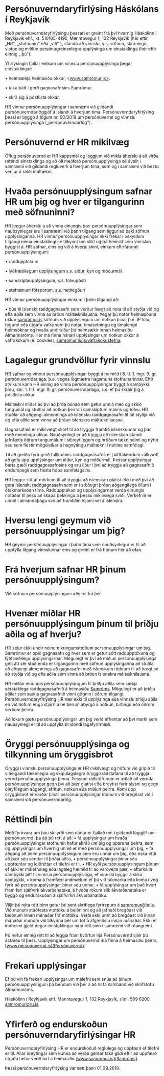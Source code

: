 # Persónuverndaryfirlýsing Háskólans í Reykjavík
Með persónuverndaryfirlýsingu þessari er greint frá því hvernig Háskólinn í Reykjavík ehf., kt. 510105-4190, Menntavegur 1, 102 Reykjavík (hér eftir „HR", „stofnunin" eða „við" ), standa að vinnslu, s.s. söfnun, skráningu, vistun og miðlun persónugreinanlegra upplýsinga um einstaklinga (hér eftir einnig „ þú").

Yfirlýsingin fjallar einkum um vinnslu persónuupplýsinga þegar einstaklingar:

•	heimsækja heimasíðu okkar, <www.samrómur.is>.

•	taka þátt í gerð gagnasafnsins Samrómur.

•	skrá sig á póstlista okkar.

HR vinnur persónuupplýsingar í samræmi við gildandi persónuverndarlöggjöf á Íslandi á hverjum tíma. Persónuverndaryfirlýsing þessi er byggð á lögum nr. 90/2018 um persónuvernd og vinnslu persónuupplýsinga („persónuverndarlög").

# Persónuvernd er HR mikilvæg
Öflug persónuvernd er HR kappsmál og leggjum við mikla áherslu á að virða réttindi einstaklinga og að öll meðferð persónuupplýsinga sé ávallt í samræmi við gildandi regluverk á hverjum tíma, sem og í samræmi við bestu venjur á sviði máltækni.

# Hvaða persónuupplýsingum safnar HR um þig og hver er tilgangurinn með söfnuninni?
HR leggur áherslu á að vinna einungis þær persónuupplýsingar sem nauðsynlegar eru í samræmi við þann tilgang sem liggur að baki söfnun upplýsinganna. HR vinnur persónuupplýsingar ekki frekar í óskyldum tilgangi nema einstaklingi sé tilkynnt um slíkt og þá heimild sem vinnslan byggist á.
HR safnar, eins og við á hverju sinni, einkum eftirfarandi persónuupplýsingum:

•	raddupptökum

•	lýðfræðilegum upplýsingum s.s. aldur, kyn og móðurmál.

•	samskiptaupplýsingum, s.s. tölvupósti

•	stafrænum fótsporum, s.s. nethegðun

HR vinnur persónuupplýsingar einkum í þeim tilgangi að:

•	búa til íslenskt raddgagnasafn sem verður hægt að nota til að styðja við og efla aðila sem vinna að þróun máltæknilausna.
Þegar þú notar heimasíðuna okkar [samrómur.is](www.samromur.is) söfnum við upplýsingum um notkun þína, þ.e. IP tölu, tegund eða útgáfu vafra sem þú notar, tímasetningu og tímalengd heimsóknar og hvaða undirsíður þú heimsækir innan heimasíðu Almannaróms. Hér má finna nánari upplýsingar um notkun okkar á vafrakökum (e. cookies), [samromur.is/is/vafrakokustefna](Vafrakökustefna).

# Lagalegur grundvöllur fyrir vinnslu
HR safnar og vinnur persónuupplýsingar byggt á heimild í 6. tl. 1. mgr. 9. gr. persónuverndarlaga, þ.e. vegna lögmætra hagsmuna stofnunarinnar. Eftir atvikum kann HR einnig að vinna persónuupplýsingar byggt á samþykki þínu, sbr. 1. tl.1. mgr. 9. gr. persónuverndarlaga, s.s. ef þú skráir þig á póstlista okkar.

Máltækni miðar að því að þróa búnað sem getur unnið með og skilið tungumál og stuðlar að notkun þeirra í samskiptum manns og tölvu. HR stuðlar að aðgengi almennings að íslensku raddgagnasafni til að styðja við og efla aðila sem vinna að þróun íslenskra máltæknilausna.

Gagnasafnið er mikilvægt skref til að tryggja framtíð íslenskunnar og þar með menningu okkar. Nauðsynlegt er að tryggja að íslenskan standi jafnfætis öðrum tungumálum í síbreytilegum og hröðum tækniheimi og nýttir séu sem flestir möguleikar á hagnýtingu máltækni í nútíma samfélagi.

Til að greiða fyrir gerð fullkomins raddgagnasafns er þátttakendum valkvætt að gefa upp upplýsingar um aldur, kyn og móðurmál. Þessar upplýsingar bæta gæði raddgagnasafnsins og eru liður í því að tryggja að gagnasafnið endurspegli sem flesta hópa samfélagsins.

HR leggur sitt af mörkum til að tryggja að íslenskan glatist ekki með því að gera íslenskt raddgagnasafn sem er í stöðugri þróun aðgengilega öllum í ótakmarkaðan tíma. Raddupptakan og upplýsingarnar verða einungis notaðar til þess að skapa þekkingu á þessu mikilvæga sviði. Verkefnið er unnið í almannaþágu svo að framtíðin hljómi vel á íslensku.

# Hversu lengi geymum við persónuupplýsingar um þig?
HR geymir persónuupplýsingar í þann tíma sem nauðsynlegur er til að uppfylla tilgang vinnslunnar eins og greint er frá honum hér að ofan.

# Frá hverjum safnar HR þínum persónuupplýsingum?
Við söfnum persónuupplýsingum aðeins frá þér.

# Hvenær miðlar HR persónuupplýsingum þínum til þriðju aðila og af hverju?
HR selur ekki undir neinum kringumstæðum persónuupplýsingar um þig. Samrómur er opið gagnasafn og hver sem er getur sótt raddupptökuna og lýðfræðilegu upplýsingarnar. Mögulegt er því að miðlun persónuupplýsinga geti átt sér stað enda er tilgangurinn með söfnun upplýsinganna að stuðla að aðgengi almennings að gagnasafni með íslenskum röddum til að hægt sé að styðja við og efla aðila sem vinna að þróun íslenskra máltæknilausna.

HR miðlar einungis persónuupplýsingum til þriðju aðila sem sækja sérstaklega raddgagnasafnið á heimasíðu [Samróms](www.samromur.is). Mögulegt er að þriðju aðilar sem sækja gagnasafnið vinni gögnin í öðrum tilgangi. Persónuverndaryfirlýsing HR nær ekki til upplýsinga eða vinnslu þriðju aðila en við höfum enga stjórn á né berum ábyrgð á notkun, birtingu eða öðrum verkum þeirra.

Að lokum gætu persónuupplýsingar um þig verið afhentar að því marki sem nauðsynlegt er til að uppfylla bindandi lagafyrirmæli.

# Öryggi persónuupplýsinga og tilkynning um öryggisbrot
Öryggi í vinnslu persónuupplýsinga er HR mikilvægt og höfum við gripið til viðeigandi tæknilegra og skipulagslegra öryggisráðstafana til að tryggja vernd persónuupplýsinga þinna. Þessum ráðstöfunum er ætlað að vernda persónuupplýsingar gegn því að þær glatist eða breytist fyrir slysni og gegn óleyfilegum aðgangi, afritun, notkun eða miðlun þeirra. Komi upp öryggisbrot er varðar þínar persónuupplýsingar munum við bregðast við í samræmi við persónuverndarlög.

# Réttindi þín
Með fyrirvara um þau skilyrði sem nánar er fjallað um í gildandi löggjöf um persónuvernd, þá átt þú rétt á að:
•	fá upplýsingar um hvaða persónuupplýsingar stofnunin hefur skráð um þig og uppruna þeirra, sem og upplýsingar um hvernig unnið er með persónuupplýsingar um þig,
•	fá aðgang að þeim persónuupplýsingum sem eru unnar um þig, eða óska eftir að þær séu sendar til þriðja aðila,
•	persónuupplýsingar þínar séu uppfærðar og leiðréttar ef tilefni er til,
•	HR eyði persónuupplýsingum þínum ef ekki er málefnaleg eða lagaleg heimild til að varðveita þær,
•	afturkalla samþykki þitt til vinnslu persónuupplýsinga, ef vinnsla byggir á slíku samþykki,
•	koma á framfæri andmælum ef þú vilt takmarka eða koma í veg fyrir að persónuupplýsingar þínar séu unnar,
•	fá upplýsingar um það hvort fram fari sjálfvirk ákvarðanataka, á hvaða rökum slík ákvarðanataka er byggð og endurskoðun á sjálfvirkri ákvarðanatöku.

Viljir þú nýta rétt þinn getur þú sent skriflega fyrirspurn á samromur@hr.is. Við munum staðfesta móttöku á beiðninni og að jafnaði bregðast við beiðnum innan mánaðar frá móttöku. Verði ekki unnt að bregðast við innan mánaðar munum við tilkynna þér um töf á afgreiðslu innan mánaðar. Ekki er innheimt gjald þegar einstaklingar nýta rétt sinn í samræmi við ofangreint.

Þú hefur einnig rétt til að leggja fram kvörtun hjá Persónuvernd sjáir þú ástæðu til þess. Upplýsingar um persónuvernd má finna á heimasíðu þeirra, [www.personuvernd.is](Persónuvernd).

# Frekari upplýsingar
Ef þú vilt fá frekari upplýsingar um málefni sem snúa að þínum persónuupplýsingum þá bendum við þér á að hafa samband við skrifstofu Almannaróms.

Háskólinn í Reykjavík ehf. Menntavegur 1, 102 Reykjavík, sími: 599 6200, samromur@ru.is.

# Yfirferð og endurskoðun persónuverndaryfirlýsingar HR
Persónuverndaryfirlýsing HR er endurskoðuð reglulega og uppfærð ef tilefni er til.
Allar breytingar sem kunna að verða gerðar taka gildi eftir að uppfærð útgáfa hefur verið birt á heimasíðu [www.samromur.is](Samróms).

Þessi persónuverndaryfirlýsing var sett þann 01.09.2019.

